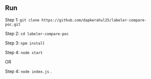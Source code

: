 ## Run
Step 1: `git clone https://github.com/dapkerahul25/labeler-compare-poc.git`

Step 2: `cd labeler-compare-poc`

Step 3: `npm install`

Step 4: `node start`

OR

Step 4: `node index.js` .
